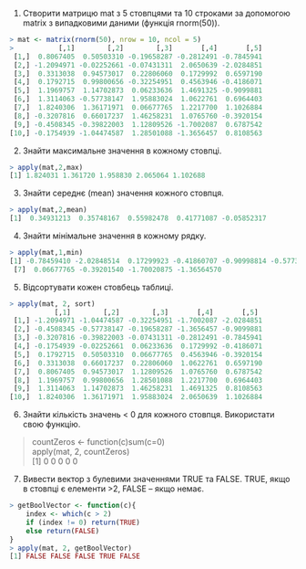 1. Створити матрицю mat з 5 стовпцями та 10 строками за допомогою matrix з випадковими даними (функція rnorm(50)).
```r
> mat <- matrix(rnorm(50), nrow = 10, ncol = 5)  
>           [,1]        [,2]        [,3]       [,4]       [,5]  
 [1,]  0.8067405  0.50503310 -0.19658287 -0.2812491 -0.7845941  
 [2,] -1.2094971 -0.02252661 -0.07431311  2.0650639 -2.0284851  
 [3,]  0.3313038  0.94573017  0.22806060  0.1729992  0.6597190  
 [4,]  0.1792715  0.99800656 -0.32254951  0.4563946 -0.4186071  
 [5,]  1.1969757  1.14702873  0.06233636  1.4691325 -0.9099881  
 [6,]  1.3114063 -0.57738147  1.95883024  1.0622761  0.6964403  
 [7,]  1.8240306  1.36171971  0.06677765  1.2217700  1.1026884  
 [8,] -0.3207816  0.66017237  1.46258231  1.0765760 -0.3920154  
 [9,] -0.4508345 -0.39822003  1.12809526 -1.7002087  0.6787542  
[10,] -0.1754939 -1.04474587  1.28501088 -1.3656457  0.8108563  
```
2. Знайти максимальне значення в кожному стовпці.
```r
> apply(mat,2,max)  
[1] 1.824031 1.361720 1.958830 2.065064 1.102688
```
3. Знайти середнє (mean) значення кожного стовпця.
```r
> apply(mat,2,mean)  
[1]  0.34931213  0.35748167  0.55982478  0.41771087 -0.05852317  
```
4. Знайти мінімальне значення в кожному рядку.
```r
> apply(mat,1,min)  
[1] -0.78459410 -2.02848514  0.17299923 -0.41860707 -0.90998814 -0.57738147  
 [7]  0.06677765 -0.39201540 -1.70020875 -1.36564570 
```
5. Відсортувати кожен стовбець таблиці.
```r
> apply(mat, 2, sort)  
           [,1]        [,2]        [,3]       [,4]       [,5]  
 [1,] -1.2094971 -1.04474587 -0.32254951 -1.7002087 -2.0284851  
 [2,] -0.4508345 -0.57738147 -0.19658287 -1.3656457 -0.9099881  
 [3,] -0.3207816 -0.39822003 -0.07431311 -0.2812491 -0.7845941  
 [4,] -0.1754939 -0.02252661  0.06233636  0.1729992 -0.4186071  
 [5,]  0.1792715  0.50503310  0.06677765  0.4563946 -0.3920154  
 [6,]  0.3313038  0.66017237  0.22806060  1.0622761  0.6597190  
 [7,]  0.8067405  0.94573017  1.12809526  1.0765760  0.6787542  
 [8,]  1.1969757  0.99800656  1.28501088  1.2217700  0.6964403  
 [9,]  1.3114063  1.14702873  1.46258231  1.4691325  0.8108563  
[10,]  1.8240306  1.36171971  1.95883024  2.0650639  1.1026884  
```
6. Знайти кількість значень < 0 для кожного стовпця. Використати свою функцію.
> countZeros <- function(c)sum(c=0)  
> apply(mat, 2, countZeros)  
[1] 0 0 0 0 0  
7. Вивести вектор з булевими значеннями TRUE та FALSE. TRUE, якщо в стовпці є елементи >2, FALSE – якщо немає.
```r
> getBoolVector <- function(c){  
    index <- which(c > 2)  
    if (index != 0) return(TRUE)  
    else return(FALSE)  
}
> apply(mat, 2, getBoolVector)  
[1] FALSE FALSE FALSE TRUE FALSE  
```
